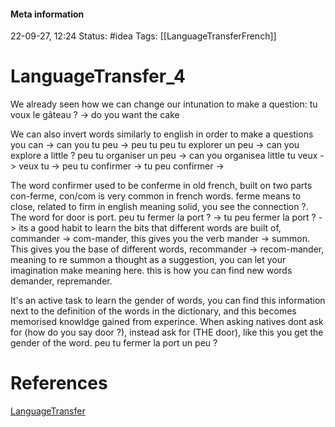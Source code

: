 #### Meta information
22-09-27, 12:24
Status: #idea
Tags: [[LanguageTransferFrench]]





# LanguageTransfer_4

We already seen how we can change our intunation to make a question:
tu voux le gâteau ? -> do you want the cake

We can also invert words similarly to english in order to make a questions
you can -> can you
tu peu -> peu tu
peu tu explorer un peu -> can you explore a little ?
peu tu organiser un peu -> can you organisea little
tu veux -> 
veux tu -> 
peu tu confirmer ->
tu peu confirmer ->


The word confirmer used to be conferme in old french, built on two parts con-ferme,  con/com is very common in french words. ferme means to close, related to firm in english meaning solid, you see the connection ?. The word for door is port.
peu tu fermer la port ? ->
tu peu fermer la port ? ->
its a good habit to learn the bits that different words are built of,  commander -> com-mander, this gives you the verb mander -> summon. This gives you the base of different words, recommander -> recom-mander, meaning to re summon a thought as a suggestion, you can let your imagination make meaning here. this is how you can find new words demander, repremander.


It's an active task to learn the gender of words, you can find this information next to the definition of the words in the dictionary, and this becomes memorised knowldge gained from experince. When asking natives dont ask for (how do you say door ?), instead ask for (THE door), like this you get the gender of the word.
peu tu fermer la port un peu ?






# References
[LanguageTransfer](https://www.youtube.com/watch?v=LsG_0hyr_ro&list=PLeA5t3dWTWvvZln1pJ-Ij8xOmS_3zH-4j&ab_channel=LanguageTransfer)